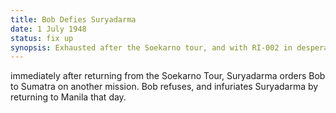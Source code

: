 ```yaml
---
title: Bob Defies Suryadarma
date: 1 July 1948 
status: fix up
synopsis: Exhausted after the Soekarno tour, and with RI-002 in desperate need of repair, Bob refuses a direct order from Suryadarma and instead departs for Manila.   
---
```

immediately after returning from the Soekarno Tour, Suryadarma orders Bob to Sumatra on another mission. Bob refuses, and infuriates Suryadarma by returning to Manila that day. 